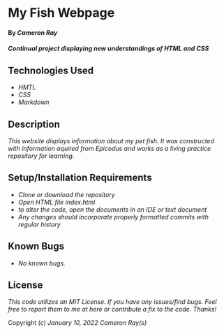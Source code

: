 # My Fish Webpage

#### By _**Cameron Ray**_

#### _Continual project displaying new understandings of HTML and CSS_

## Technologies Used

* _HMTL_
* _CSS_
* _Markdown_


## Description

_This website displays information about my pet fish. It was constructed with information aquired from Epicodus and works as a living practice repository for learning._

## Setup/Installation Requirements

* _Clone or download the repository_
* _Open HTML file index.html_
* _to alter the code, open the documents in an IDE or text document_
* _Any changes should incorporate properly formatted commits with regular history_


## Known Bugs

* _No known bugs._

## License

_This code utilizes an MIT License. If you have any issues/find bugs. Feel free to report them to me at here or contribute a fix to the code. Thanks!_

Copyright (c) _January 10, 2022_ _Cameron Ray(s)_

